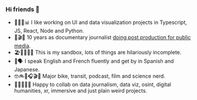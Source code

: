 ### Hi friends 👋 

- 👩🏻‍💻📊 I like working on UI and data visualization projects in Typescript, JS, React, Node and Python.
- 🎥🎬📰 10 years as documentary journalist [doing post production for public media](https://www.imdb.com/name/nm3316150/).
- 🏖🛝🤷🏻‍♀️ This is my sandbox, lots of things are hilariously incomplete.
- 🧳🗣 I speak English and French fluently and get by in Spanish and Japanese. 
- 🤓🚲🚈🎧🎬🔭 Major bike, transit, podcast, film and science nerd.
- 🙌👾🙋🏻‍♀️ Happy to collab on data journalism, data viz, osint, digital humanities, xr, immersive and just plain weird projects.

